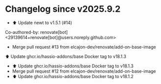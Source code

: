 # Changelog since v2025.9.2
- ⬆️ Update newt to v1.5.1 (#14)

Co-authored-by: renovate[bot] <29139614+renovate[bot]@users.noreply.github.com> 
- Merge pull request #13 from elcajon-dev/renovate/add-on-base-image

⬆️ Update ghcr.io/hassio-addons/base Docker tag to v18.1.3 
- ⬆️ Update ghcr.io/hassio-addons/base Docker tag to v18.1.3 
- Merge pull request #12 from elcajon-dev/renovate/add-on-base-image 
- ⬆️ Update ghcr.io/hassio-addons/base Docker tag to v18.1.2 
